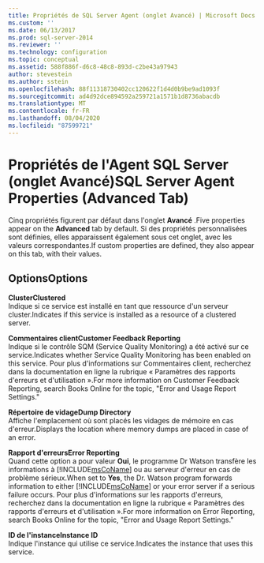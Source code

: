 ```yaml
---
title: Propriétés de SQL Server Agent (onglet Avancé) | Microsoft Docs
ms.custom: ''
ms.date: 06/13/2017
ms.prod: sql-server-2014
ms.reviewer: ''
ms.technology: configuration
ms.topic: conceptual
ms.assetid: 588f886f-d6c8-48c8-893d-c2be43a97943
author: stevestein
ms.author: sstein
ms.openlocfilehash: 88f11318730402cc120622f1d4d0b9be9ad1093f
ms.sourcegitcommit: ad4d92dce894592a259721a1571b1d8736abacdb
ms.translationtype: MT
ms.contentlocale: fr-FR
ms.lasthandoff: 08/04/2020
ms.locfileid: "87599721"
---
```

# <a name="sql-server-agent-properties-advanced-tab"></a><span data-ttu-id="1b437-102">Propriétés de l'Agent SQL Server (onglet Avancé)</span><span class="sxs-lookup"><span data-stu-id="1b437-102">SQL Server Agent Properties (Advanced Tab)</span></span>
  <span data-ttu-id="1b437-103">Cinq propriétés figurent par défaut dans l'onglet **Avancé** .</span><span class="sxs-lookup"><span data-stu-id="1b437-103">Five properties appear on the **Advanced** tab by default.</span></span> <span data-ttu-id="1b437-104">Si des propriétés personnalisées sont définies, elles apparaissent également sous cet onglet, avec les valeurs correspondantes.</span><span class="sxs-lookup"><span data-stu-id="1b437-104">If custom properties are defined, they also appear on this tab, with their values.</span></span>  
  
## <a name="options"></a><span data-ttu-id="1b437-105">Options</span><span class="sxs-lookup"><span data-stu-id="1b437-105">Options</span></span>  
 <span data-ttu-id="1b437-106">**Cluster**</span><span class="sxs-lookup"><span data-stu-id="1b437-106">**Clustered**</span></span>  
 <span data-ttu-id="1b437-107">Indique si ce service est installé en tant que ressource d'un serveur cluster.</span><span class="sxs-lookup"><span data-stu-id="1b437-107">Indicates if this service is installed as a resource of a clustered server.</span></span>  
  
 <span data-ttu-id="1b437-108">**Commentaires client**</span><span class="sxs-lookup"><span data-stu-id="1b437-108">**Customer Feedback Reporting**</span></span>  
 <span data-ttu-id="1b437-109">Indique si le contrôle SQM (Service Quality Monitoring) a été activé sur ce service.</span><span class="sxs-lookup"><span data-stu-id="1b437-109">Indicates whether Service Quality Monitoring has been enabled on this service.</span></span> <span data-ttu-id="1b437-110">Pour plus d'informations sur Commentaires client, recherchez dans la documentation en ligne la rubrique « Paramètres des rapports d'erreurs et d'utilisation ».</span><span class="sxs-lookup"><span data-stu-id="1b437-110">For more information on Customer Feedback Reporting, search Books Online for the topic, "Error and Usage Report Settings."</span></span>  
  
 <span data-ttu-id="1b437-111">**Répertoire de vidage**</span><span class="sxs-lookup"><span data-stu-id="1b437-111">**Dump Directory**</span></span>  
 <span data-ttu-id="1b437-112">Affiche l'emplacement où sont placés les vidages de mémoire en cas d'erreur.</span><span class="sxs-lookup"><span data-stu-id="1b437-112">Displays the location where memory dumps are placed in case of an error.</span></span>  
  
 <span data-ttu-id="1b437-113">**Rapport d'erreurs**</span><span class="sxs-lookup"><span data-stu-id="1b437-113">**Error Reporting**</span></span>  
 <span data-ttu-id="1b437-114">Quand cette option a pour valeur **Oui**, le programme Dr Watson transfère les informations à [!INCLUDE[msCoName](../../includes/msconame-md.md)] ou au serveur d'erreur en cas de problème sérieux.</span><span class="sxs-lookup"><span data-stu-id="1b437-114">When set to **Yes**, the Dr. Watson program forwards information to either [!INCLUDE[msCoName](../../includes/msconame-md.md)] or your error server if a serious failure occurs.</span></span> <span data-ttu-id="1b437-115">Pour plus d'informations sur les rapports d'erreurs, recherchez dans la documentation en ligne la rubrique « Paramètres des rapports d'erreurs et d'utilisation ».</span><span class="sxs-lookup"><span data-stu-id="1b437-115">For more information on Error Reporting, search Books Online for the topic, "Error and Usage Report Settings."</span></span>  
  
 <span data-ttu-id="1b437-116">**ID de l'instance**</span><span class="sxs-lookup"><span data-stu-id="1b437-116">**Instance ID**</span></span>  
 <span data-ttu-id="1b437-117">Indique l'instance qui utilise ce service.</span><span class="sxs-lookup"><span data-stu-id="1b437-117">Indicates the instance that uses this service.</span></span>  
  
  

